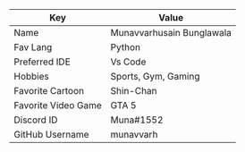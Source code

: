 | Key                 | Value                     |
|---------------------|---------------------------|
| Name                | Munavvarhusain Bunglawala |
| Fav Lang            | Python                    |
| Preferred IDE       | Vs Code                   |
| Hobbies             | Sports, Gym, Gaming       |
| Favorite Cartoon    | Shin-Chan                 |
| Favorite Video Game | GTA 5                     |
| Discord ID          | Muna#1552                 |
| GitHub Username     | munavvarh                 |